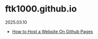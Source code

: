 # ftk1000.github.io

2025.03.10

* [How to Host a Website On Github Pages](https://youtu.be/OltY8JIaP-4)
